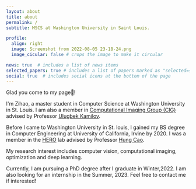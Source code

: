 ```yaml
---
layout: about
title: about
permalink: /
subtitle: MSCS at Washington University in Saint Louis.

profile:
  align: right
  image: Screenshot from 2022-08-05 23-18-24.png
  image_cicular: false # crops the image to make it circular

news: true  # includes a list of news items
selected_papers: true # includes a list of papers marked as "selected={true}"
social: true  # includes social icons at the bottom of the page
---
```


Glad you come to my page🤗!

I'm Zihao, a master student in Computer Science at Washington University in St. Louis. I am also a member in [Computational Imaging Group (CIG)](https://cigroup.wustl.edu/) advised by Professor [Ulugbek Kamilov](https://engineering.wustl.edu/faculty/Ulugbek-Kamilov.html). 

Before I came to Washington University in St. louis, I gained my BS degree in Computer Engineering at University of California, Irvine by 2020. I was a member in the [HERO](https://hero.eng.uci.edu/) lab advised by Professor [Hung Cao](https://engineering.uci.edu/users/hung-cao).

My research interest includes computer vision, computational imaging, optimization and deep learning.

Currently, I am pursuing a PhD degree after I graduate in Winter,2022. I am also looking for an internship in the Summer, 2023. Feel free to contact me if interested!